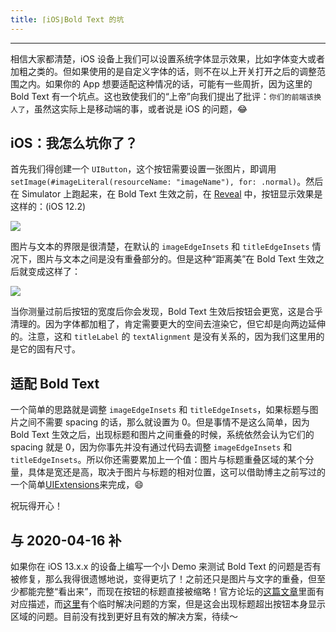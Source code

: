 ```yaml
---
title: ⌈iOS⌋Bold Text 的坑
---
```


---
相信大家都清楚，iOS 设备上我们可以设置系统字体显示效果，比如字体变大或者加粗之类的。但如果使用的是自定义字体的话，则不在以上开关打开之后的调整范围之内。如果你的 App 想要适配这种情况的话，可能有一些周折，因为这里的 Bold Text 有一个坑点。这也致使我们的“上帝”向我们提出了批评：`你们的前端该换人了`，虽然这实际上是移动端的事，或者说是 iOS 的问题，😂
<!-- more -->

## iOS：我怎么坑你了？
首先我们得创建一个 `UIButton`，这个按钮需要设置一张图片，即调用 `setImage(#imageLiteral(resourceName: "imageName"), for: .normal)`。然后在 Simulator 上跑起来，在 Bold Text 生效之前，在 [Reveal](https://revealapp.com) 中，按钮显示效果是这样的：(iOS 12.2)

![](/images/bold-text/bold-text-before.png)

图片与文本的界限是很清楚，在默认的 `imageEdgeInsets` 和 `titleEdgeInsets` 情况下，图片与文本之间是没有重叠部分的。但是这种“距离美”在 Bold Text 生效之后就变成这样了：

![](/images/bold-text/bold-text-after.png)

当你测量过前后按钮的宽度后你会发现，Bold Text 生效后按钮会更宽，这是合乎清理的。因为字体都加粗了，肯定需要更大的空间去渲染它，但它却是向两边延伸的。注意，这和 `titleLabel` 的 `textAlignment` 是没有关系的，因为我们这里用的是它的固有尺寸。

## 适配 Bold Text
一个简单的思路就是调整 `imageEdgeInsets` 和 `titleEdgeInsets`，如果标题与图片之间不需要 spacing 的话，那么就设置为 0。但是事情不是这么简单，因为 Bold Text 生效之后，出现标题和图片之间重叠的时候，系统依然会认为它们的 spacing 就是 0，因为你事先并没有通过代码去调整 `imageEdgeInsets` 和 `titleEdgeInsets`。所以你还需要累加上一个值：图片与标题重叠区域的某个分量，具体是宽还是高，取决于图片与标题的相对位置，这可以借助博主之前写过的一个简单[UIExtensions](https://github.com/ZeroOnet/UIExtensions)来完成，😄

祝玩得开心！

## 与 2020-04-16 补
如果你在 iOS 13.x.x 的设备上编写一个小 Demo 来测试 Bold Text 的问题是否有被修复，那么我得很遗憾地说，变得更坑了！之前还只是图片与文字的重叠，但至少都能完整“看出来”，而现在按钮的标题直接被缩略！官方论坛的[这篇文章](https://forums.developer.apple.com/message/392645#392645)里面有对应描述，而[这里](https://github.com/Tencent/QMUI_iOS/commit/2f8dc48b1503836a82fce626583008796214857a)有个临时解决问题的方案，但是这会出现标题超出按钮本身显示区域的问题。目前没有找到更好且有效的解决方案，待续～
